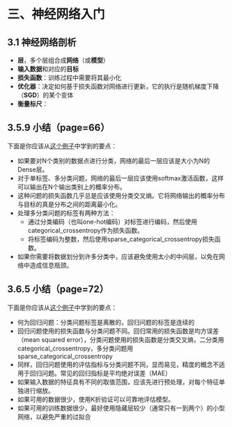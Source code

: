 # 三、神经网络入门
## 3.1 神经网络剖析
* <b>层</b>，多个层组合成<b>网络</b>（或<b>模型</b>）
* <b>输入数据</b>和对应的<b>目标</b>
* <b>损失函数</b>：训练过程中需要将其最小化
* <b>优化器</b>：决定如何基于损失函数对网络进行更新，它的执行是随机梯度下降（<b>SGD</b>）的某个变体
* <b>衡量标尺</b>：

## 3.5.9 小结（page=66）
下面是你应该从[这个例子](https://github.com/CLgithub/tensorFlowLearn/blob/master/learn2/0-book/book3.5.py)中学到的要点：

* 如果要对N个类别的数据点进行分类，网络的最后一层应该是大小为N的Dense层。
* 对于单标签、多分类问题，网络的最后一层应该使用softmax激活函数，这样可以输出在N个输出类别上的概率分布。
* 这种问题的损失函数几乎总是应该使用分类交叉熵。它将网络输出的概率分布与目标的真是分布之间的距离最小化。
* 处理多分类问题的标签有两种方法：
	* 通过分类编码（也叫one-hot编码）对标签进行编码，然后使用categorical\_crossentropy作为损失函数。
	* 将标签编码为整数，然后使用sparse\_categorical\_crossentropy损失函数。
* 如果你需要将数据划分到许多分类中，应该避免使用太小的中间层，以免在网络中造成信息瓶颈。

## 3.6.5 小结（page=72）
下面是你应该从[这个例子](https://github.com/CLgithub/tensorFlowLearn/blob/master/learn2/0-book/book3.6.py)中学到的要点：

* 何为回归问题：分类问题标签是离散的，回归问题的标签是连续的
* 回归问题使用的损失函数与分类问题不同。回归常用的损失函数是均方误差（mean squared error），分类问题使用的损失函数是分类交叉熵，二分类用categorical\_crossentropy，多分类问题用sparse\_categorical\_crossentropy
* 同样，回归问题使用的评估指标与分类问题不同，显而易见，精度的概念不适用于回归问题。常见的回归指标是平均绝对误差（MAE）
* 如果输入数据的特征具有不同的取值范围，应该先进行预处理，对每个特征单独进行缩放。
* 如果可用的数据很少，使用K折验证可以可靠地评估模型。
* 如果可用的训练数据很少，最好使用隐藏层较少（通常只有一到两个）的小型网络，以避免严重的过拟合